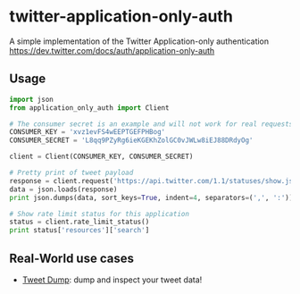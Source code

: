 twitter-application-only-auth
=============================

A simple implementation of the Twitter Application-only authentication
https://dev.twitter.com/docs/auth/application-only-auth

Usage
-----

```python
import json
from application_only_auth import Client

# The consumer secret is an example and will not work for real requests
CONSUMER_KEY = 'xvz1evFS4wEEPTGEFPHBog'
CONSUMER_SECRET = 'L8qq9PZyRg6ieKGEKhZolGC0vJWLw8iEJ88DRdyOg'

client = Client(CONSUMER_KEY, CONSUMER_SECRET)

# Pretty print of tweet payload
response = client.request('https://api.twitter.com/1.1/statuses/show.json?id=316683059296624640')
data = json.loads(response)
print json.dumps(data, sort_keys=True, indent=4, separators=(',', ':'))

# Show rate limit status for this application
status = client.rate_limit_status()
print status['resources']['search']
```

Real-World use cases
--------------------

* [Tweet Dump](http://tweetdump.info/): dump and inspect your tweet data!


